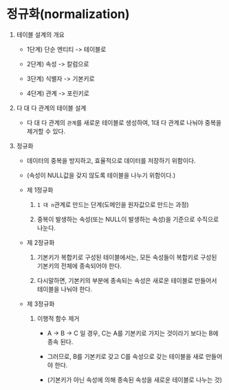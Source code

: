 # 정규화(normalization)

1. 테이블 설계의 개요

	* 1단계) 단순 엔티티 -> 테이블로
	
	* 2단계) 속성 -> 칼럼으로
	
	* 3단계) 식별자 -> 기본키로
	
	* 4단계) 관계 -> 포린키로

1. 다 대 다 관계의 테이블 설계

	* 다 대 다 관계의 ``관계``를 새로운 테이블로 생성하여, 1대 다 관계로 나눠야 중복을 제거할 수 있다.

1. 정규화
	
	* 데이터의 중복을 방지하고, 효율적으로 데이터를 저장하기 위함이다.

	* (속성이 NULL값을 갖지 않도록 테이블을 나누기 위함이다.)

	* 제 1정규화

		1. ``1 대 n``관계로 만드는 단계(도메인을 원자값으로 만드는 과정)

		1. 중복이 발생하는 속성(또는 NULL이 발생하는 속성)을 기준으로 수직으로 나눈다.

	* 제 2정규화
	
		1. 기본키가 복합키로 구성된 테이블에서는, 모든 속성들이 복합키로 구성된 기본키의 전체에 종속되어야 한다.

		1. 다시말하면, 기본키의 부분에 종속되는 속성은 새로운 테이블로 만들어서 테이블을 나눠야 한다.

	* 제 3정규화

		1. 이행적 함수 제거

			* A -> B -> C 일 경우, C는 A를 기본키로 가지는 것이라기 보다는 B에 종속 된다.

			* 그러므로, B를 기본키로 갖고 C를 속성으로 갖는 테이블을 새로 만들어야 한다.

			* (기본키가 아닌 속성에 의해 종속된 속성을 새로운 테이블로 나누는 것)
